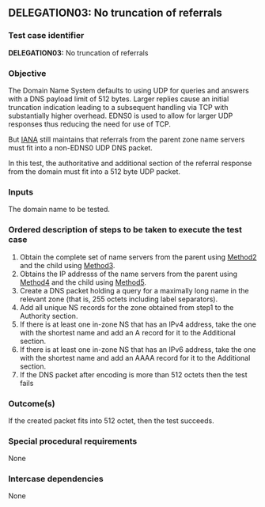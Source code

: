 ## DELEGATION03: No truncation of referrals

### Test case identifier

**DELEGATION03:** No truncation of referrals

### Objective

The Domain Name System defaults to using UDP for queries and answers with a
DNS payload limit of 512 bytes. Larger replies cause an initial truncation
indication leading to a subsequent handling via TCP with substantially
higher overhead. EDNS0 is used to allow for larger UDP responses thus
reducing the need for use of TCP.

But [IANA](https://www.iana.org/help/nameserver-requirements) still
maintains that referrals from the parent zone name servers must fit into
a non-EDNS0 UDP DNS packet.

In this test, the authoritative and additional section of the referral
response from the domain must fit into a 512 byte UDP packet.

### Inputs

The domain name to be tested.

### Ordered description of steps to be taken to execute the test case

1. Obtain the complete set of name servers from the parent using
   [Method2](../Methods.md) and the child using [Method3](../Methods.md).
2. Obtains the IP addresss of the name servers from the parent using
   [Method4](../Methods.md) and the child using [Method5](../Methods.md).
3. Create a DNS packet holding a query for a maximally long name in the relevant
zone (that is, 255 octets including label separators).
4. Add all unique NS records for the zone obtained from step1 to the Authority section.
5. If there is at least one in-zone NS that has an IPv4 address, take the
one with the shortest name and add an A record for it to the Additional
section.
6. If there is at least one in-zone NS that has an IPv6 address, take the
one with the shortest name and add an AAAA record for it to the Additional
section.
7. If the DNS packet after encoding is more than 512 octets then the test
fails

### Outcome(s)

If the created packet fits into 512 octet, then the test succeeds.

### Special procedural requirements

None

### Intercase dependencies

None
